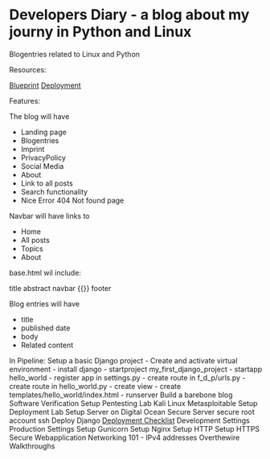 # Developers Diary - a blog about my journy in Python and Linux

Blogentries related to Linux and Python

Resources:

[Blueprint](https://mayadevbe.me/page/2/)
[Deployment](https://realpython.com/django-nginx-gunicorn/)

Features:

The blog will have

- Landing page
- Blogentries
- Imprint    
- PrivacyPolicy
- Social Media
- About
- Link to all posts
- Search functionality
- Nice Error 404 Not found page

Navbar will have links to
- Home
- All posts 
- Topics
- About

base.html wil include:

title
abstract
navbar 
{{}}
footer 

Blog entries will have
- title
- published date
- body
- Related content


In Pipeline:
    Setup a basic Django project
        - Create and activate virtual environment
        - install django
        - startproject my_first_django_project
        - startapp hello_world
        - register app in settings.py
        - create route in f_d_p/urls.py
        - create route in hello_world.py
        - create view
        - create templates/hello_world/index.html
        - runserver
    Build a barebone blog
    Software Verification
    Setup Pentesting Lab
        Kali Linux
        Metasploitable
    Setup Deployment Lab
    Setup Server on Digital Ocean
    Secure Server
        secure root account
        ssh
    Deploy Django
        [Deployment Checklist](https://docs.djangoproject.com/en/5.0/howto/deployment/checklist/)
        Development Settings
        Production Settings
        Setup Gunicorn
        Setup Nginx
        Setup HTTP
        Setup HTTPS
    Secure Webapplication
    Networking 101 - IPv4 addresses
    Overthewire Walkthroughs
    

